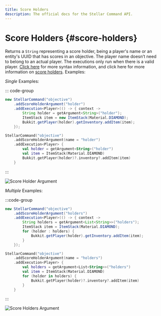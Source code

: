 ```yaml
---
title: Score Holders
description: The official docs for the Stellar Command API.
---
```


# Score Holders {#score-holders}

Returns a `String` representing a score holder, being a player's name or an entity's UUID that has scores in an objective. The player name doesn’t need to belong to an actual player. The executions only run when there is a valid player. [Click here](https://minecraft.wiki/w/Argument_types#minecraft:score_holder) for more syntax information, and click here for more information on [score holders](https://minecraft.fandom.com/wiki/Scoreboard#Objectives). Examples:

_Single_ Examples:

::: code-group
```Java
new StellarCommand("objective")
    .addScoreHolderArgument("holder")
    .addExecution<Player>(() -> { context ->
        String holder = getArgument<String>("holder");
        ItemStack item = new ItemStack(Material.DIAMOND);
        Bukkit.getPlayer(holder).getInventory.addItem(item);
    });
```
```Kotlin
StellarCommand("objective")
    .addScoreHolderArgument(name = "holder")
    .addExecution<Player> {
        val holder = getArgument<String>("holder")
        val item = ItemStack(Material.DIAMOND)
        Bukkit.getPlayer(holder)?.inventory?.addItem(item)
    }
```
:::

![Score Holder Argument](./score_holder.gif)

_Multiple_ Examples:

:::code-group
```Java
new StellarCommand("objective")
    .addScoreHolderArgument("holders")
    .addExecution<Player>(() -> { context ->
        String holders = getArgument<List<String>>("holders");
        ItemStack item = ItemStack(Material.DIAMOND);
        for (holder : holders) {
            Bukkit.getPlayer(holder).getInventory.addItem(item);
        }
    });
```
```Kotlin
StellarCommand("objective")
    .addScoreHolderArgument(name = "holders")
    .addExecution<Player> {
        val holders = getArgument<List<String>>("holders")
        val item = ItemStack(Material.DIAMOND)
        for (holder in holders) {
            Bukkit.getPlayer(holder)?.inventory?.addItem(item)
        }
    }
```
:::

![Score Holders Argument](./score_holders.gif)